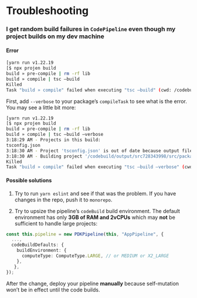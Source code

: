 # Troubleshooting

### I get random build failures in `CodePipeline` even though my project builds on my dev machine

#### Error

```bash
[yarn run v1.22.19
[$ npx projen build
build » pre-compile | rm -rf lib
build » compile | tsc —build
Killed
Task "build » compile" failed when executing "tsc —build" (cwd: /codebuild/output/src728343998/src/packages/myPackage)
```

First, add `--verbose` to your package’s `compileTask` to see what is the error. You may see a little bit more:

```bash
[yarn run v1.22.19
[$ npx projen build
build » pre-compile | rm -rf lib
build » compile | tsc —build —verbose
3:18:29 AM - Projects in this build:
tsconfig.json
3:18:30 AM - Project 'tsconfig.json' is out of date because output file 'lib/index.js' does not exist # <-- this is something new
3:18:30 AM - Building project '/codebuild/output/src728343998/src/packages/myPackage/tsconfig.json'...
Killed
Task "build » compile" failed when executing "tsc —build —verbose" (cwd: /codebuild/output/src728343998/src/packages/myPackage)
```

#### Possible solutions

1. Try to run `yarn eslint` and see if that was the problem. If you have changes in the repo, push it to `monorepo`.

2. Try to upsize the pipeline’s `codeBuild` build environment. The default environment has only **3GB of RAM and 2vCPUs** which may **not** be sufficient to handle large projects:

```ts
const this.pipeline = new PDKPipeline(this, "AppPipeline", {
  ...,
  codeBuildDefaults: {
    buildEnvironment: {
      computeType: ComputeType.LARGE, // or MEDIUM or X2_LARGE
    },
   },
});
```

After the change, deploy your pipeline **manually** because self-mutation won’t be in effect until the code builds.
